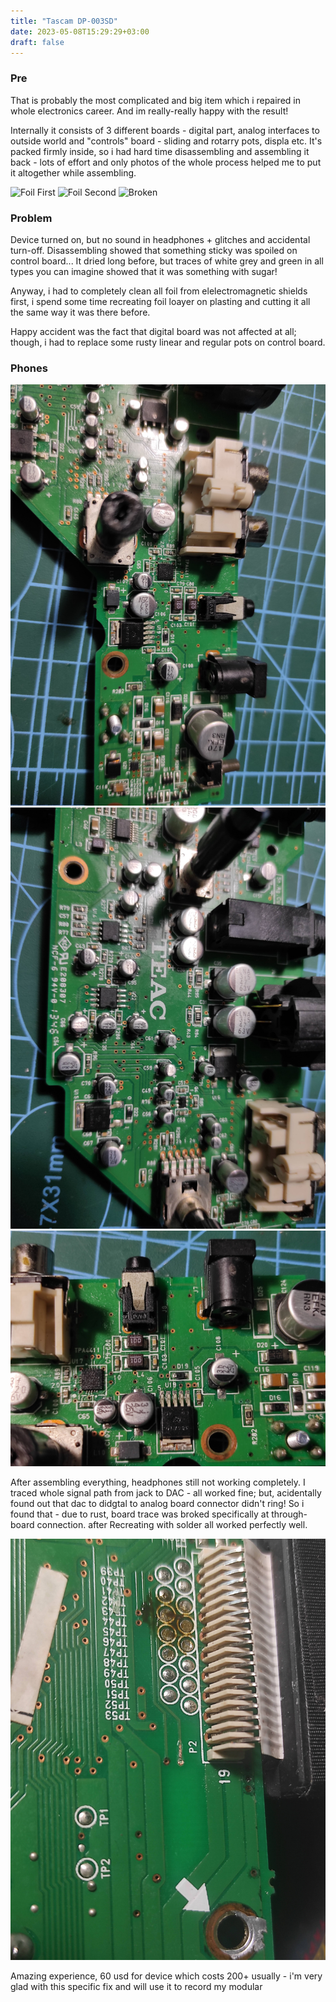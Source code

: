 ```yaml
---
title: "Tascam DP-003SD"
date: 2023-05-08T15:29:29+03:00
draft: false
---
```


### Pre

That is probably the most complicated and big item which i repaired in whole electronics career. And im really-really happy with the result!

Internally it consists of 3 different boards - digital part, analog interfaces to outside world and "controls" board - sliding and rotarry pots, displa etc. It's packed firmly inside, so i had hard time disassembling and assembling it back - lots of effort and only photos of the whole process helped me to put it altogether while assembling.

![Foil First](foil1.jpg)
![Foil Second](foil2.jpg)
![Broken](boards.jpg)

### Problem

Device turned on, but no sound in headphones + glitches and accidental turn-off. Disassembling showed that something sticky was spoiled on control board... It dried long before, but traces of white grey and green in all types you can imagine showed that it was something with sugar!

Anyway, i had to completely clean all foil from elelectromagnetic shields first, i spend some time recreating foil loayer on plasting and cutting it all the same way it was there before. 

Happy accident was the fact that digital board was not affected at all; though, i had to replace some rusty linear and regular pots on control board.

### Phones

![Phones 1](phones.jpg)
![Phones 2](phones2.jpg)
![Phones 3](phones3.jpg)

After assembling everything, headphones still not working completely. I traced whole signal path from jack to DAC - all worked fine; but, acidentally found out that dac to didgtal to analog board connector didn't ring! So i found that - due to rust, board trace was broked specifically at through-board connection. after Recreating with solder all worked perfectly well.

![Resolved Problem](phonesresolved.jpg)

Amazing experience, 60 usd for device which costs 200+ usually - i'm very glad with this specific fix and will use it to record my modular